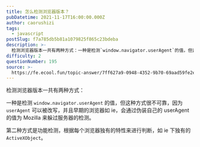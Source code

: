 ```yaml
---
title: 怎么检测浏览器版本？
pubDatetime: 2021-11-17T16:00:00.000Z
author: caorushizi
tags:
  - javascript
postSlug: f7a785db5b81a1079825f865c23bdeba
description: >-
  检测浏览器版本一共有两种方式：一种是检测`window.navigator.userAgent`的值，但这种方式很不可靠，因为`userAgent`可以被改写，并且早期的浏览器如ie，会通过伪装自己的
difficulty: 2
questionNumber: 195
source: >-
  https://fe.ecool.fun/topic-answer/7ff627a9-0948-4352-9b70-69aad59fe2ec?orderBy=updateTime&order=desc&tagId=10
---
```


检测浏览器版本一共有两种方式：

一种是检测 `window.navigator.userAgent` 的值，但这种方式很不可靠，因为 `userAgent` 可以被改写，并且早期的浏览器如 ie，会通过伪装自己的 userAgent 的值为 Mozilla 来躲过服务器的检测。

第二种方式是功能检测，根据每个浏览器独有的特性来进行判断，如 ie 下独有的 `ActiveXObject`。
